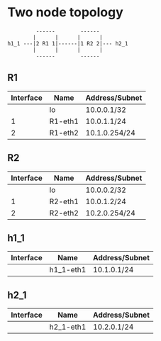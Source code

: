 # Two node topology

```
         ------        ------
        |      |      |      |
h1_1 ---|2 R1 1|------|1 R2 2|--- h2_1
        |      |      |      |
         ------        ------
```

## R1

Interface | Name    | Address/Subnet
----------|---------|---------------
          | lo      | 10.0.0.1/32
1         | R1-eth1 | 10.0.1.1/24
2         | R1-eth2 | 10.1.0.254/24

## R2

Interface | Name    | Address/Subnet
----------|---------|---------------
          | lo      | 10.0.0.2/32
1         | R2-eth1 | 10.0.1.2/24
2         | R2-eth2 | 10.2.0.254/24

## h1_1

Interface | Name      | Address/Subnet
----------|-----------|---------------
          | h1_1-eth1 | 10.1.0.1/24

## h2_1

Interface | Name      | Address/Subnet
----------|-----------|---------------
          | h2_1-eth1 | 10.2.0.1/24
